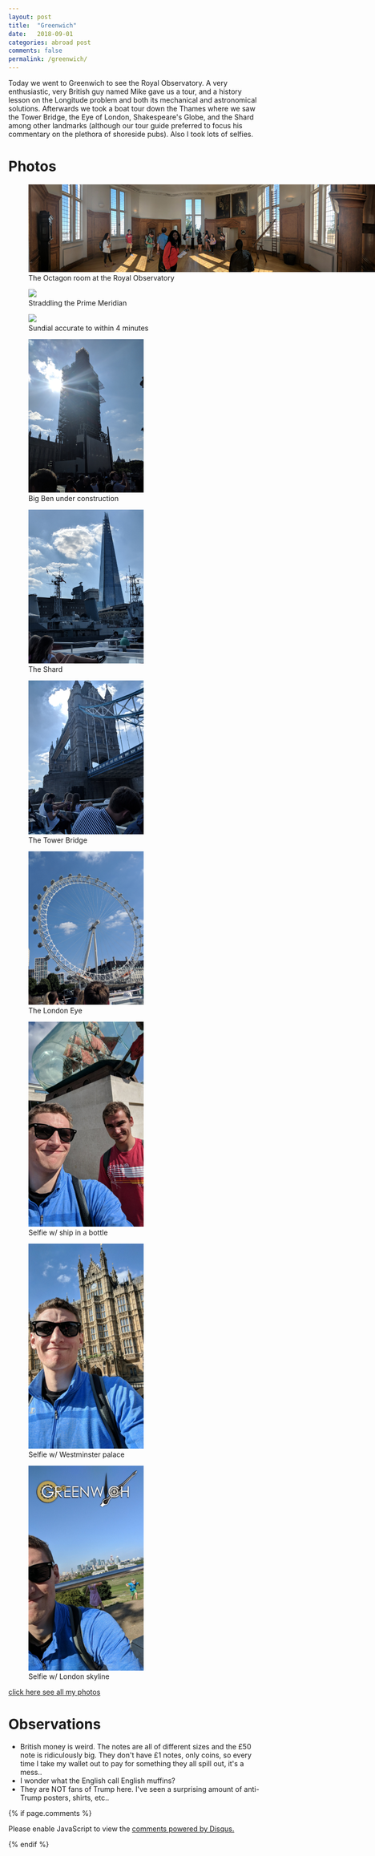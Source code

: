 ```yaml
---
layout: post
title:  "Greenwich"
date:   2018-09-01
categories: abroad post
comments: false
permalink: /greenwich/
---
```

Today we went to Greenwich to see the Royal Observatory. A very enthusiastic, very British guy named Mike gave us a tour, and a history lesson on the Longitude problem and both its mechanical and astronomical solutions. Afterwards we took a boat tour down the Thames where we saw the Tower Bridge, the Eye of London, Shakespeare's Globe, and the Shard among other landmarks (although our tour guide preferred to focus his commentary on the plethora of shoreside pubs). Also I took lots of selfies.

# Photos
  <figure style="width:710px;">
    <img src="/images/sep1/panorama.jpg" width="710"/>
    <figcaption>The Octagon room at the Royal Observatory</figcaption>
  </figure>

  <div>

  <span>
  <figure>
    <img src="/images/sep1/meridian.jpg" width="230"/>
    <figcaption>Straddling the Prime Meridian</figcaption>
  </figure>
  </span>

  <span>
  <figure>
    <img src="/images/sep1/sundial.jpg" width="230"/>
    <figcaption>Sundial accurate to within 4 minutes</figcaption>
  </figure>
  </span>


  <span>
  <figure>
    <img src="/images/sep1/big_ben.jpg" width="230"/>
    <figcaption>Big Ben under construction</figcaption>
  </figure>
  </span>

  <span>
  <figure>
    <img src="/images/sep1/shard.jpg" width="230"/>
    <figcaption>The Shard</figcaption>
  </figure>
  </span>

  <span>
  <figure>
    <img src="/images/sep1/tower.jpg" width="230"/>
    <figcaption>The Tower Bridge</figcaption>
  </figure>
  </span>

  <span>
  <figure>
    <img src="/images/sep1/eye.jpg" width="230"/>
    <figcaption>The London Eye</figcaption>
  </figure>
  </span>


  <span>
  <figure>
    <img src="/images/sep1/bottle.jpg" width="230"/>
    <figcaption>Selfie w/ ship in a bottle</figcaption>
  </figure>
  </span>

  <span>
  <figure>
    <img src="/images/sep1/palace_selfie.jpg" width="230"/>
    <figcaption>Selfie w/ Westminster palace</figcaption>
  </figure>
  </span>

  <span>
  <figure>
    <img src="/images/sep1/greenwich_selfie.jpg" width="230"/>
    <figcaption>Selfie w/ London skyline</figcaption>
  </figure>
  </span>


  </div>




<a href="https://photos.app.goo.gl/V9RtYEx7FEDxkNCD7">click here see all my photos</a>

# Observations
* British money is weird. The notes are all of different sizes and the £50 note is ridiculously big. They don't have £1 notes, only coins, so every time I take my wallet out to pay for something they all spill out, it's a mess..
* I wonder what the English call English muffins?
* They are NOT fans of Trump here. I've seen a surprising amount of anti-Trump posters, shirts, etc..

{% if page.comments %}

<div id="disqus_thread"></div>
<script>

/**
*  RECOMMENDED CONFIGURATION VARIABLES: EDIT AND UNCOMMENT THE SECTION BELOW TO INSERT DYNAMIC VALUES FROM YOUR PLATFORM OR CMS.
*  LEARN WHY DEFINING THESE VARIABLES IS IMPORTANT: https://disqus.com/admin/universalcode/#configuration-variables*/
/*
var disqus_config = function () {
this.page.url = PAGE_URL;  // Replace PAGE_URL with your page's canonical URL variable
this.page.identifier = PAGE_IDENTIFIER; // Replace PAGE_IDENTIFIER with your page's unique identifier variable
};
*/
(function() { // DON'T EDIT BELOW THIS LINE
var d = document, s = d.createElement('script');
s.src = 'https://noahhi-github-io.disqus.com/embed.js';
s.setAttribute('data-timestamp', +new Date());
(d.head || d.body).appendChild(s);
})();
</script>
<noscript>Please enable JavaScript to view the <a href="https://disqus.com/?ref_noscript">comments powered by Disqus.</a></noscript>

{% endif %}
